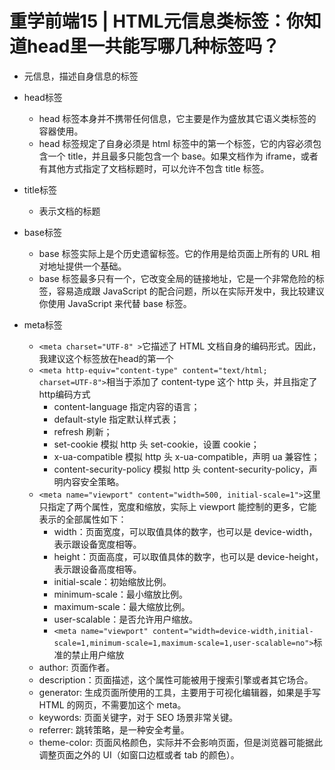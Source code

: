 重学前端15 | HTML元信息类标签：你知道head里一共能写哪几种标签吗？
===

+ 元信息，描述自身信息的标签

+ head标签
  + head 标签本身并不携带任何信息，它主要是作为盛放其它语义类标签的容器使用。
  + head 标签规定了自身必须是 html 标签中的第一个标签，它的内容必须包含一个 title，并且最多只能包含一个 base。如果文档作为 iframe，或者有其他方式指定了文档标题时，可以允许不包含 title 标签。

+ title标签
  + 表示文档的标题
+ base标签
  + base 标签实际上是个历史遗留标签。它的作用是给页面上所有的 URL 相对地址提供一个基础。
  + base 标签最多只有一个，它改变全局的链接地址，它是一个非常危险的标签，容易造成跟 JavaScript 的配合问题，所以在实际开发中，我比较建议你使用 JavaScript 来代替 base 标签。
+ meta标签
  + ```<meta charset="UTF-8" >```它描述了 HTML 文档自身的编码形式。因此，我建议这个标签放在head的第一个
  + ```<meta http-equiv="content-type" content="text/html; charset=UTF-8">```相当于添加了 content-type 这个 http 头，并且指定了http编码方式
    + content-language 指定内容的语言；
    + default-style 指定默认样式表；
    + refresh 刷新；
    + set-cookie 模拟 http 头 set-cookie，设置 cookie；
    + x-ua-compatible 模拟 http 头 x-ua-compatible，声明 ua 兼容性；
    + content-security-policy 模拟 http 头 content-security-policy，声明内容安全策略。
  + ```<meta name="viewport" content="width=500, initial-scale=1">```这里只指定了两个属性，宽度和缩放，实际上 viewport 能控制的更多，它能表示的全部属性如下：
    + width：页面宽度，可以取值具体的数字，也可以是 device-width，表示跟设备宽度相等。
    + height：页面高度，可以取值具体的数字，也可以是 device-height，表示跟设备高度相等。
    + initial-scale：初始缩放比例。
    + minimum-scale：最小缩放比例。
    + maximum-scale：最大缩放比例。
    + user-scalable：是否允许用户缩放。
    + ```<meta name="viewport" content="width=device-width,initial-scale=1,minimum-scale=1,maximum-scale=1,user-scalable=no">```标准的禁止用户缩放
  + author: 页面作者。
  + description：页面描述，这个属性可能被用于搜索引擎或者其它场合。
  + generator: 生成页面所使用的工具，主要用于可视化编辑器，如果是手写 HTML 的网页，不需要加这个 meta。
  + keywords: 页面关键字，对于 SEO 场景非常关键。
  + referrer: 跳转策略，是一种安全考量。
  + theme-color: 页面风格颜色，实际并不会影响页面，但是浏览器可能据此调整页面之外的 UI（如窗口边框或者 tab 的颜色）。
